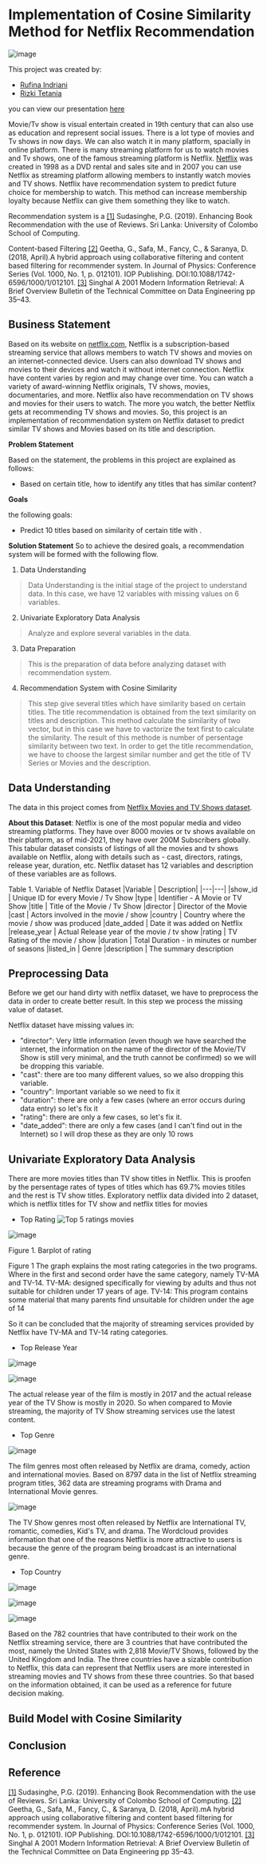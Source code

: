 # **Implementation of Cosine Similarity Method for Netflix Recommendation**

![image](https://user-images.githubusercontent.com/90761863/213609378-aaabd38f-ed8e-4dfd-ac89-fb98796d177c.png)


This project was created by:
- [Rufina Indriani](https://www.linkedin.com/in/rufina-indriani-/)
- [Rizki Tetania](https://www.linkedin.com/in/rizki-tetania-mahalang/)

you can view our presentation [here](https://docs.google.com/presentation/d/1m542BlPlI5GM8OF-yqRQ6lnil4fX6ZykFHTgUBv94SI/edit#slide=id.g1d6e0c26920_0_360)

Movie/Tv show is visual entertain created in 19th century that can also use as education and represent social issues. There is a lot type of movies and Tv shows in now days. We can also watch it in many platform, spacially in online platform. There is many streaming platform for us to watch movies and Tv shows, one of the famous streaming platform is Netflix. [Netflix](https://about.netflix.com/en) was created in 1998 as a DVD rental and sales site and in 2007 you can use Netflix as streaming platform allowing members to instantly watch movies and TV shows. Netflix have recommendation system to predict future choice for membership to watch. This method can increase membership loyalty because Netflix can give them something they like to watch. 

Recommendation system is a [[1]](https://dl.ucsc.cmb.ac.lk/jspui/bitstream/123456789/4596/1/2018%20BA%20033.pdf) Sudasinghe, P.G. (2019). Enhancing Book Recommendation with the use of Reviews. Sri Lanka: University of Colombo School of Computing.

Content-based Filtering 
[[2]](https://iopscience.iop.org/article/10.1088/1742-6596/1000/1/012101/pdf) Geetha, G., Safa, M., Fancy, C., & Saranya, D. (2018, April).A hybrid approach using collaborative filtering and content based filtering for recommender system. In Journal of Physics: Conference Series (Vol. 1000, No. 1, p. 012101). IOP Publishing. DOI:10.1088/1742-6596/1000/1/012101.
[[3]](http://singhal.info/ieee2001.pdf) Singhal A 2001 Modern Information Retrieval: A Brief Overview Bulletin of the Technical Committee on Data Engineering pp 35–43.


## **Business Statement**
Based on its website on [netflix.com](https://help.netflix.com/en/node/412), Netflix is a subscription-based streaming service that allows members to watch TV shows and movies on an internet-connected device. Users can also download TV shows and movies to their devices and watch it without internet connection. Netflix have content varies by region and may change over time. You can watch a variety of award-winning Netflix originals, TV shows, movies, documentaries, and more. Netflix also have recommendation on TV shows and movies for their users to watch. The more you watch, the better Netflix gets at recommending TV shows and movies. So, this project is an implementation of recommendation system on Netflix dataset to predict similar TV shows and Movies based on its title and description.

**Problem Statement**

Based on the statement, the problems in this project are explained as follows:
- Based on certain title, how to identify any titles that has similar content?

**Goals**

the following goals:

- Predict 10 titles based on similarity of certain title with .

**Solution Statement**
So to achieve the desired goals, a recommendation system will be formed with the following flow.

1. Data Understanding
> Data Understanding is the initial stage of the project to understand data. In this case, we have 12 variables with missing values on 6 variables.

2. Univariate Exploratory Data Analysis
> Analyze and explore several variables in the data. 

3. Data Preparation
> This is the preparation of data before analyzing dataset with recommendation system.

4. Recommendation System with Cosine Similarity
> This step give several titles which have similarity based on certain titles. The title recommendation is obtained from the text similarity on titles and description. This method calculate the similarity of two vector, but in this case we have to vactorize the text first to calculate the similarity. The result of this methode is number of persentage similarity between two text. In order to get the title recommendation, we have to choose the largest similar number and get the title of TV Series or Movies and the description.



## **Data Understanding**
The data in this project comes from [Netflix Movies and TV Shows dataset](https://www.kaggle.com/datasets/shivamb/netflix-shows). 

**About this Dataset**: Netflix is one of the most popular media and video streaming platforms. They have over 8000 movies or tv shows available on their platform, as of mid-2021, they have over 200M Subscribers globally. This tabular dataset consists of listings of all the movies and tv shows available on Netflix, along with details such as - cast, directors, ratings, release year, duration, etc.
Netflix dataset has 12 variables and description of these variables are as follows.


Table 1. Variable of Netflix Dataset
|Variable | Description|
|---|---|
|show_id	|	Unique ID for every Movie / Tv Show
|type	|	Identifier - A Movie or TV Show
|title	|	Title of the Movie / Tv Show
|director	|	Director of the Movie
|cast	|	Actors involved in the movie / show
|country	|	Country where the movie / show was produced
|date_added	|	Date it was added on Netflix
|release_year	|	Actual Release year of the movie / tv show
|rating	|	TV Rating of the movie / show
|duration	|	Total Duration - in minutes or number of seasons
|listed_in	|	Genre
|description	|	The summary description


## **Preprocessing Data**
Before we get our hand dirty with netflix dataset, we have to preprocess the data in order to create better result.
In this step we process the missing value of dataset.

Netflix dataset have missing values in:
- "director": Very little information (even though we have searched the internet, the information on the name of the director of the Movie/TV Show is still very minimal, and the truth cannot be confirmed) so we will be dropping this variable.
- "cast": there are too many different values, so we also dropping this variable.
- "country": Important variable so we need to fix it
- "duration": there are only a few cases (where an error occurs during data entry) so let's fix it
- "rating": there are only a few cases, so let's fix it.
- "date_added": there are only a few cases (and I can't find out in the Internet) so I will drop these as they are only 10 rows


## **Univariate Exploratory Data Analysis**
There are more movies titles than TV show titles in Netflix. This is proofen by the persentage rates of types of titles which has 69.7% movies titiles and the rest is TV show titles.
Exploratory netflix data divided into 2 dataset, which is netflix titles for TV show and netflix titles for movies
- Top Rating
![Top 5 ratings movies](https://user-images.githubusercontent.com/90761863/213623100-fb2c9609-f4c4-40b7-bc4b-6b39be14c684.png)

![image](https://user-images.githubusercontent.com/90761863/213612440-4c80e27d-f555-4355-a35f-a6b8c97191ea.png)

Figure 1. Barplot of rating

Figure 1 The graph explains the most rating categories in the two programs. Where in the first and second order have the same category, namely TV-MA and TV-14.
TV-MA: designed specifically for viewing by adults and thus not suitable for children under 17 years of age.
TV-14: This program contains some material that many parents find unsuitable for children under the age of 14

So it can be concluded that the majority of streaming services provided by Netflix have TV-MA and TV-14 rating categories.





- Top Release Year

![image](https://user-images.githubusercontent.com/90761863/213612462-fff8b3ad-fbdc-485b-a137-e35836648a64.png)

![image](https://user-images.githubusercontent.com/90761863/213612474-4137cd7c-600b-452f-9ea1-125df69cd4da.png)

The actual release year of the film is mostly in 2017 and the actual release year of the TV Show is mostly in 2020.
So when compared to Movie streaming, the majority of TV Show streaming services use the latest content.



- Top Genre

![image](https://user-images.githubusercontent.com/90761863/213612510-365c15e0-da04-47f1-8e8d-a7f61302435e.png)

The film genres most often released by Netflix are drama, comedy, action and international movies. Based on 8797 data in the list of Netflix streaming program titles, 362 data are streaming programs with Drama and International Movie genres.

![image](https://user-images.githubusercontent.com/90761863/213612526-d0b04572-1d05-4efc-8307-b2c15f41c689.png)

The TV Show genres most often released by Netflix are International TV, romantic, comedies, Kid's TV, and drama. The Wordcloud provides information that one of the reasons Netflix is more attractive to users is because the genre of the program being broadcast is an international genre.


- Top Country

![image](https://user-images.githubusercontent.com/90761863/213612548-6b4dd41c-81b3-4cd5-ba8c-05032bfb703b.png)

![image](https://user-images.githubusercontent.com/90761863/213612558-2a956619-9740-4975-8645-6813526bbcfa.png)

![image](https://user-images.githubusercontent.com/90761863/213612570-8afdbeda-d271-4e5e-9cb1-b48193ba0895.png)

Based on the 782 countries that have contributed to their work on the Netflix streaming service, there are 3 countries that have contributed the most, namely the United States with 2,818 Movie/TV Shows, followed by the United Kingdom and India.
The three countries have a sizable contribution to Netflix, this data can represent that Netflix users are more interested in streaming movies and TV shows from these three countries. So that based on the information obtained, it can be used as a reference for future decision making.


## **Build Model with Cosine Similarity**


## **Conclusion**


## **Reference**
[[1]](https://dl.ucsc.cmb.ac.lk/jspui/bitstream/123456789/4596/1/2018%20BA%20033.pdf) Sudasinghe, P.G. (2019). Enhancing Book Recommendation with the use of Reviews. Sri Lanka: University of Colombo School of Computing.
[[2]](https://iopscience.iop.org/article/10.1088/1742-6596/1000/1/012101/pdf) Geetha, G., Safa, M., Fancy, C., & Saranya, D. (2018, April).mA hybrid approach using collaborative filtering and content based filtering for recommender system. In Journal of Physics: Conference Series (Vol. 1000, No. 1, p. 012101). IOP Publishing. DOI:10.1088/1742-6596/1000/1/012101. 
[[3]](http://singhal.info/ieee2001.pdf) Singhal A 2001 Modern Information Retrieval: A Brief Overview Bulletin of the Technical Committee on Data Engineering pp 35–43.

